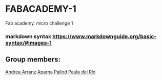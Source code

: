 # FABACADEMY-1
Fab academy. micro challenge 1

### markdown syntax https://www.markdownguide.org/basic-syntax/#images-1

## Group members: 
[Andrea Arranz](https://andrea-arranz.github.io/website/)
[Aparna Pallod](https://understood-lint-c6a.notion.site/b919878341cf404bad0df8a4e28ccdf3?v=854afea31dc74448b07f3ecc4f47a6f5)
[Paula del Río](https://paula-delrio-arteaga.github.io/mdef/index.html)

##

